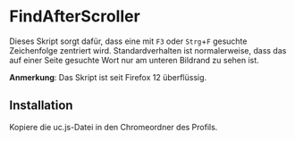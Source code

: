 # FindAfterScroller
Dieses Skript sorgt dafür, dass eine mit `F3` oder `Strg`+`F` gesuchte Zeichenfolge zentriert wird. Standardverhalten ist normalerweise, dass das auf 
einer Seite gesuchte Wort nur am unteren Bildrand zu sehen ist.

**Anmerkung**: Das Skript ist seit Firefox 12 überflüssig.

## Installation
Kopiere die uc.js-Datei in den Chromeordner des Profils.
